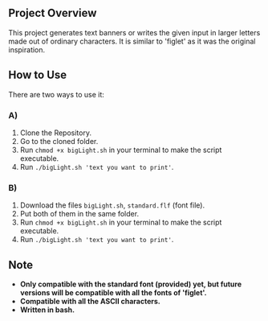 ## Project Overview

This project generates text banners or writes the given input in larger letters made out of ordinary characters. It is similar to 'figlet' as it was the original inspiration.

## How to Use

There are two ways to use it:

### A)
1. Clone the Repository.
2. Go to the cloned folder.
3. Run `chmod +x bigLight.sh` in your terminal to make the script executable.
4. Run `./bigLight.sh 'text you want to print'`.

### B)
1. Download the files `bigLight.sh`, `standard.flf` (font file).
2. Put both of them in the same folder.
3. Run `chmod +x bigLight.sh` in your terminal to make the script executable.
4. Run `./bigLight.sh 'text you want to print'`.

## Note
- **Only compatible with the standard font (provided) yet, but future versions will be compatible with all the fonts of 'figlet'.**
- **Compatible with all the ASCII characters.**
- **Written in bash.**

